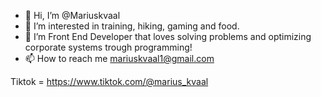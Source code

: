 - 👋 Hi, I’m @Mariuskvaal
- 👀 I’m interested in training, hiking, gaming and food.
- 🌱 I’m Front End Developer that loves solving problems and optimizing corporate systems trough programming!
- 📫 How to reach me
mariuskvaal1@gmail.com 

Tiktok = https://www.tiktok.com/@marius_kvaal

<!---
Mariuskvaal/Mariuskvaal is a ✨ special ✨ repository because its `README.md` (this file) appears on your GitHub profile.
You can click the Preview link to take a look at your changes.
--->
